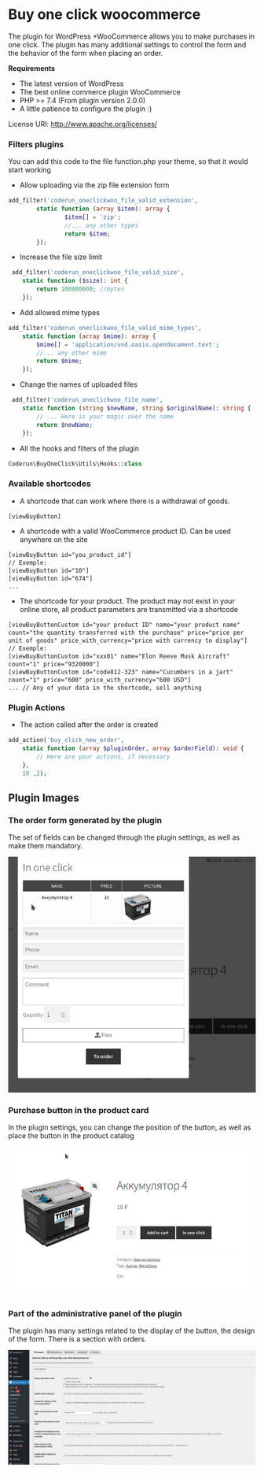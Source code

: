 # Buy one click woocommerce
<p>The plugin for WordPress +WooCommerce allows you to make purchases in one click. The plugin has many additional settings to control the form and the behavior of the form when placing an order.</p>

**Requirements**

* The latest version of WordPress
* The best online commerce plugin WooCommerce
* PHP >= 7.4 (From plugin version 2.0.0)
* A little patience to configure the plugin :)

License URI: http://www.apache.org/licenses/

### Filters plugins
You can add this code to the file function.php your theme, so that it would start working
* Allow uploading via the zip file extension form
```php 
add_filter('coderun_oneclickwoo_file_valid_extension', 
        static function (array $item): array {
                $item[] = 'zip';
                //... any other types
                return $item;
        });
```

* Increase the file size limit
```php 
 add_filter('coderun_oneclickwoo_file_valid_size',
    static function ($size): int {
        return 100000000; //bytes
    });
```
* Add allowed mime types
```php 
add_filter('coderun_oneclickwoo_file_valid_mime_types',
    static function (array $mime): array {
        $mime[] = 'application/vnd.oasis.opendocument.text';
        //... any other mime
        return $mime;
    }); 
```
* Change the names of uploaded files
```php 
 add_filter('coderun_oneclickwoo_file_name',
    static function (string $newName, string $originalName): string {
        // ... Here is your magic over the name
        return $newName;
    });
```
* All the hooks and filters of the plugin
```php 
Coderun\BuyOneClick\Utils\Hooks::class
```

### Available shortcodes

* A shortcode that can work where there is a withdrawal of goods.
```
[viewBuyButton]
```
* A shortcode with a valid WooCommerce product ID. Can be used anywhere on the site
```
[viewBuyButton id="you_product_id"]
// Exemple:
[viewBuyButton id="10"]
[viewBuyButton id="674"]
...
```
* The shortcode for your product. The product may not exist in your online store, all product parameters are transmitted via a shortcode
```
[viewBuyButtonCustom id="your product ID" name="your product name" count="the quantity transferred with the purchase" price="price per unit of goods" price_with_currency="price with currency to display"]
// Exemple:
[viewBuyButtonCustom id="xxx01" name="Elon Reeve Musk Aircraft" count="1" price="9320000"]
[viewBuyButtonCustom id="code812-323" name="Cucumbers in a jart" count="1" price="600" price_with_currency="600 USD"]
... // Any of your data in the shortcode, sell anything
```

### Plugin Actions
* The action called after the order is created
```php
add_action('buy_click_new_order',
    static function (array $pluginOrder, array $orderField): void {
        // Here are your actions, if necessary
    },
    10 ,2);
```

## Plugin Images

### The order form generated by the plugin
The set of fields can be changed through the plugin settings, as well as make them mandatory.

![The order form generated by the plugin](https://github.com/northmule/buy-one-click-woocommerce/blob/master/.github/images/OrderForm.jpg?raw=true)

### Purchase button in the product card

In the plugin settings, you can change the position of the button, as well as place the button in the product catalog

![Purchase button in the product card](https://github.com/northmule/buy-one-click-woocommerce/blob/master/.github/images/ProductCard.jpg?raw=true)

### Part of the administrative panel of the plugin
The plugin has many settings related to the display of the button, the design of the form. There is a section with orders.

![Part of the administrative panel of the plugin](https://github.com/northmule/buy-one-click-woocommerce/blob/master/.github/images/PluginSettings.jpg?raw=true)
